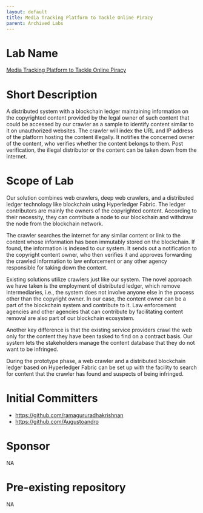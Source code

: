 ```yaml
---
layout: default
title: Media Tracking Platform to Tackle Online Piracy
parent: Archived Labs
---
```


# Lab Name
[Media Tracking Platform to Tackle Online Piracy](https://github.com/hyperledger-labs/Media-Tracking-Platform-to-Tackle-Online-Piracy)

# Short Description
A distributed system with a blockchain ledger maintaining information on the copyrighted content provided by the legal owner of such content that could be accessed by our crawler as a sample to identify content similar to it on unauthorized websites. The crawler will index the URL and IP address of the platform hosting the content illegally. It notifies the concerned owner of the content, who verifies whether the content belongs to them. Post verification, the illegal distributor or the content can be taken down from the internet.

# Scope of Lab
Our solution combines web crawlers, deep web crawlers, and a distributed ledger technology like blockchain using Hyperledger Fabric. The ledger contributors are mainly the owners of the copyrighted content. According to their necessity, they can contribute a node to our blockchain and withdraw the node from the blockchain network.

The crawler searches the internet for any similar content or link to the content whose information has been immutably stored on the blockchain. If found, the information is indexed to our system. It sends out a notification to the copyright content owner, who then verifies it and approves forwarding the crawled information to law enforcement or any other agency responsible for taking down the content.

Existing solutions utilize crawlers just like our system. The novel approach we have taken is the employment of distributed ledger, which remove intermediaries, i.e., the system does not involve anyone else in the process other than the copyright owner. In our case, the content owner can be a part of the blockchain system and contribute to it. Law enforcement agencies and other agencies that can contribute by facilitating content removal are also part of our blockchain ecosystem.

Another key difference is that the existing service providers crawl the web only for the content they have been tasked to find on a contract basis. Our system lets the stakeholders manage the content database that they do not want to be infringed.

During the prototype phase, a web crawler and a distributed blockchain ledger based on Hyperledger Fabric can be set up with the facility to search for content that the crawler has found and suspects of being infringed.

# Initial Committers
- https://github.com/ramagururadhakrishnan
- https://github.com/Augustoandro

# Sponsor
NA

# Pre-existing repository
NA
